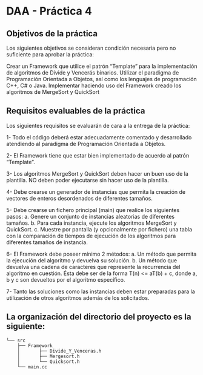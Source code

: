 # DAA - Práctica 4

## Objetivos de la práctica
Los siguientes objetivos se consideran condición necesaria pero no suficiente para aprobar la práctica:

Crear un Framework que utilice el patrón “Template” para la implementación de algoritmos de Divide y Vencerás binarios.
Utilizar el paradigma de Programación Orientada a Objetos, así como los lenguajes de programación C++, C# o Java.
Implementar haciendo uso del Framework creado los algoritmos de MergeSort y QuickSort


## Requisitos evaluables de la práctica
Los siguientes requisitos se evaluarán de cara a la entrega de la práctica:

1- Todo el código deberá estar adecuadamente comentado y desarrollado atendiendo al paradigma de Programación Orientada a Objetos.

2-  El Framework tiene que estar bien implementado de acuerdo al patrón “Template”.

3-  Los algoritmos MergeSort y QuickSort deben hacer un buen uso de la plantilla. NO deben poder ejecutarse sin hacer uso de la plantilla.

4-  Debe crearse un generador de instancias que permita la creación de vectores de enteros desordenados de diferentes tamaños.

5-  Debe crearse un fichero principal (main) que realice los siguientes pasos:
    a.  Genere un conjunto de instancias aleatorias de diferentes tamaños.
    b.  Para cada instancia, ejecute los algoritmos MergeSort y QuickSort.
    c.  Muestre por pantalla (y opcionalmente por fichero) una tabla con la comparación de tiempos de ejecución de los algoritmos para diferentes tamaños de instancia.

6-  El Framework debe poseer mínimo 2 métodos:
    a.  Un método que permita la ejecución del algoritmo y devuelva su solución.
    b.  Un método que devuelva una cadena de caracteres que represente la recurrencia del algoritmo en cuestión. Ésta debe ser de la forma T(n) <= aT(b) + c, donde a, b y c son devueltos por el algoritmo específico.

7-  Tanto las soluciones como las instancias deben estar preparadas para la utilización de otros algoritmos además de los solicitados.


## La organización del directorio del proyecto es la siguiente:

```
└── src
    ├── Framework
    │       ├── Divide_Y_Venceras.h
    │       ├── Mergesort.h
    │       └── Quicksort.h
    └── main.cc
```